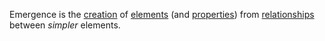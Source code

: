 Emergence is the [creation](https://github.com/gcassel/Modular-Organization-Terminology/blob/master/terms/creation.md) of [elements](https://github.com/gcassel/Modular-Organization-Terminology/blob/master/terms/element.md) (and [properties](https://github.com/gcassel/Modular-Organization-Terminology/blob/master/terms/property.md)) from [relationships](https://github.com/gcassel/Modular-Organization-Terminology/blob/master/terms/relationship.md) between *simpler* elements.
 
